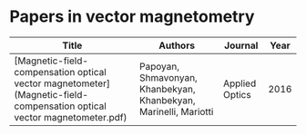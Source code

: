 # Papers in vector magnetometry

| Title | Authors | Journal | Year |
|-------|---------|---------|------|
| [Magnetic-field-compensation optical vector magnetometer](Magnetic-field-compensation optical vector magnetometer.pdf) | Papoyan, Shmavonyan, Khanbekyan, Khanbekyan, Marinelli, Mariotti | Applied Optics | 2016 |
